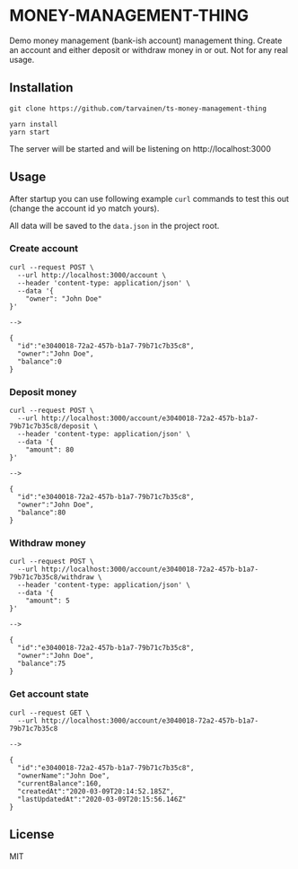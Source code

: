# MONEY-MANAGEMENT-THING

Demo money management (bank-ish account) management thing. Create an account and
either deposit or withdraw money in or out. Not for any real usage.

## Installation

```
git clone https://github.com/tarvainen/ts-money-management-thing

yarn install
yarn start
```

The server will be started and will be listening on http://localhost:3000

## Usage

After startup you can use following example `curl`
commands to test this out (change the account id yo match yours).

All data will be saved to the `data.json` in the project root.

### Create account

```
curl --request POST \
  --url http://localhost:3000/account \
  --header 'content-type: application/json' \
  --data '{
	"owner": "John Doe"
}'

-->

{
  "id":"e3040018-72a2-457b-b1a7-79b71c7b35c8",
  "owner":"John Doe",
  "balance":0
}
```

### Deposit money

```
curl --request POST \
  --url http://localhost:3000/account/e3040018-72a2-457b-b1a7-79b71c7b35c8/deposit \
  --header 'content-type: application/json' \
  --data '{
	"amount": 80
}'

-->

{
  "id":"e3040018-72a2-457b-b1a7-79b71c7b35c8",
  "owner":"John Doe",
  "balance":80
}
```

### Withdraw money

```
curl --request POST \
  --url http://localhost:3000/account/e3040018-72a2-457b-b1a7-79b71c7b35c8/withdraw \
  --header 'content-type: application/json' \
  --data '{
	"amount": 5
}'

-->

{
  "id":"e3040018-72a2-457b-b1a7-79b71c7b35c8",
  "owner":"John Doe",
  "balance":75
}
```

### Get account state

```
curl --request GET \
  --url http://localhost:3000/account/e3040018-72a2-457b-b1a7-79b71c7b35c8

-->

{
  "id":"e3040018-72a2-457b-b1a7-79b71c7b35c8",
  "ownerName":"John Doe",
  "currentBalance":160,
  "createdAt":"2020-03-09T20:14:52.185Z",
  "lastUpdatedAt":"2020-03-09T20:15:56.146Z"
}
```

## License

MIT
